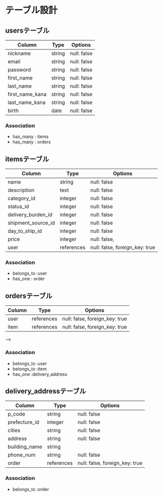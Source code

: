 # テーブル設計

## usersテーブル

| Column          | Type      | Options     |
| --------------- | --------- | ----------- |
| nickname        | string    | null: false |
| email           | string    | null: false |
| password        | string    | null: false |
| first_name      | string    | null: false |
| last_name       | string    | null: false |
| first_name_kana | string    | null: false |
| last_name_kana  | string    | null: false |
| birth           | date      | null: false |
 
<!-- birth　には誕生年月日の情報が入ります。 -->
<!-- email,password,確認用passwordに関しては"devise"ジェムを使用しています -->

### Association
- has_many : items
- has_many : orders

## itemsテーブル

| Column             | Type       | Options                         |
| ------------------ | ---------- | ------------------------------- |
| name               | string     | null: false                     |
| description        | text       | null: false                     |
| category_id        | integer    | null: false                     |
| status_id          | integer    | null: false                     |
| delivery_burden_id | integer    | null: false                     |
| shipment_source_id | integer    | null: false                     |
| day_to_ship_id     | integer    | null: false                     |
| price              | integer    | null: false,                    |
| user               | references | null: false, foreign_key: true  |

### Association
- belongs_to :user
- has_one : order
<!-- こちら後々のエラーの原因となってしまう可能性のあるため指摘させていただきます。
active hashの導入時のカラム名は「_id」を語尾につけるかと思いますので
category_idなどのようにカラム名を変更しましょう！！ -->
<!-- ※imageカラムはActiveStorageで実装する為、テーブル設計内の記述に含めていません。 -->
<!--category,status,delivery_burden,shipment_source,day_to_ship
<!-- 上記の５つのカラムはActiveHashで実現する為integer型になっています。 -->

## ordersテーブル

| Column         | Type       | Options                        |
| -------------- | ---------- | ------------------------------ |
| user           | references | null: false, foreign_key: true |
| item           | references | null: false, foreign_key: true |

<!-- セキュリティの観点から、クレジットカードの情報はデータベースに直接保存しないようにしましょう。

また、今回のフリマアプリではカードを登録する際は購入の度に入力となり、データベースで管理しない設計を行います。
そのため、これらのカラムを用意しなくても大丈夫です！ --> -->

### Association
- belongs_to :user
- belongs_to :item
- has_one    :delivery_address

## delivery_addressテーブル

| Column           | Type       | Options                        |
| ---------------- | ---------- | ------------------------------ |
| p_code           | string     | null: false                    |
| prefecture_id    | integer    | null: false                    |
| cities           | string     | null: false                    |
| address          | string     | null: false                    |
| building_name    | string     |                                |
| phone_num        | string     | null: false                    |
| order            | references | null: false, foreign_key: true |

<!-- こちら後々のエラーの原因となってしまう可能性のあるため指摘させていただきます。
active hashの導入時のカラム名は「_id」を語尾につけるかと思いますので
prefecture_idなどのようにカラム名を変更しましょう！！ -->
<!-- 都道府県のカラムはactive_hashで実装の予定のため、integer型にしましょう！ -->
<!-- 電話番号はstring型で実装しましょう。
integer型として保存すると整数型として保存されるため、先頭の0がDB上で省略された状態で保存されてしまうためです。 -->

### Association
- belongs_to :order